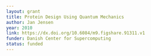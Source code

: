 ```yaml
---
layout: grant
title: Protein Design Using Quantum Mechanics
author: Jan Jensen
year: 2010
link: https://dx.doi.org/10.6084/m9.figshare.91311.v1
funder: Danish Center for Supercomputing
status: funded
---
```

